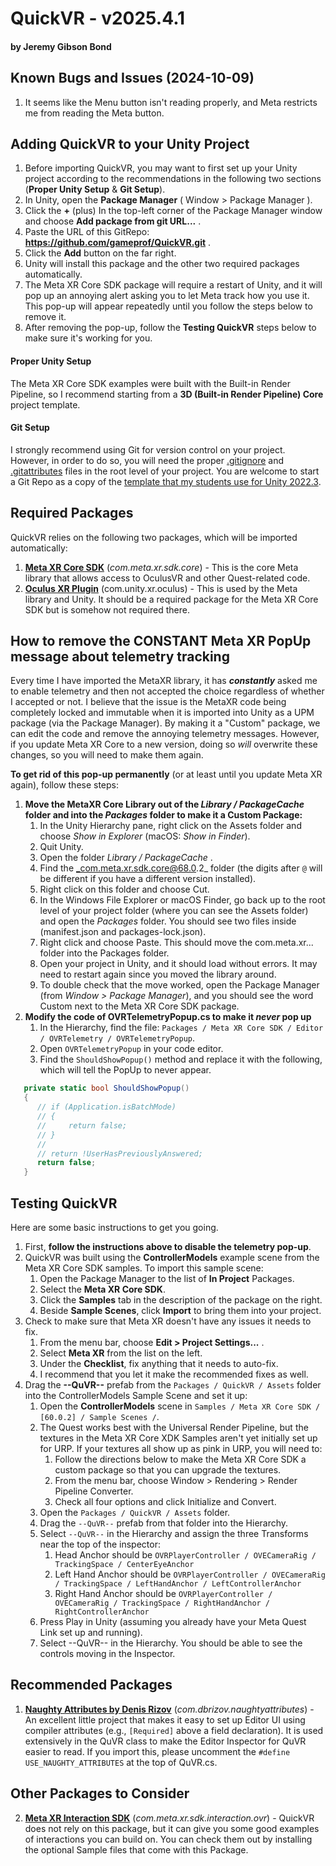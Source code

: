 # QuickVR - v2025.4.1

#### by Jeremy Gibson Bond

## Known Bugs and Issues (2024-10-09)
1. It seems like the Menu button isn't reading properly, and Meta restricts me from reading the Meta button.

## Adding QuickVR to your Unity Project
1. Before importing QuickVR, you may want to first set up your Unity project according to the recommendations in the following two sections (**Proper Unity Setup** & **Git Setup**).
2. In Unity, open the **Package Manager** ( Window > Package Manager ). 
3. Click the **+** (plus) In the top-left corner of the Package Manager window and choose **Add package from git URL...** .
4. Paste the URL of this GitRepo: **https://github.com/gameprof/QuickVR.git** .
5. Click the **Add** button on the far right.
6. Unity will install this package and the other two required packages automatically.
7. The Meta XR Core SDK package will require a restart of Unity, and it will pop up an annoying alert asking you to let Meta track how you use it. This pop-up will appear repeatedly until you follow the steps below to remove it.
8. After removing the pop-up, follow the **Testing QuickVR** steps below to make sure it's working for you.

#### Proper Unity Setup
The Meta XR Core SDK examples were built with the Built-in Render Pipeline, so I recommend starting from a **3D (Built-in Render Pipeline) Core** project template. 

#### Git Setup
I strongly recommend using Git for version control on your project. However, in order to do so, you will need the proper [.gitignore](https://github.com/MSU-mi231/Unity-3D-Template-2022.3/blob/main/.gitignore) and [.gitattributes](https://github.com/MSU-mi231/Unity-3D-Template-2022.3/blob/main/.gitattributes) files in the root level of your project. You are welcome to start a Git Repo as a copy of the [template that my students use for Unity 2022.3](https://github.com/MSU-mi231/Unity-3D-Template-2022.3).

## Required Packages
QuickVR relies on the following two packages, which will be imported automatically:
1. **[Meta XR Core SDK](https://assetstore.unity.com/packages/tools/integration/meta-xr-core-sdk-269169)** (*com.meta.xr.sdk.core*) - This is the core Meta library that allows access to OculusVR and other Quest-related code.
2. **[Oculus XR Plugin](https://docs.unity3d.com/Packages/com.unity.xr.oculus@4.2/manual/index.html)** (com.unity.xr.oculus) - This is used by the Meta library and Unity. It should be a required package for the Meta XR Core SDK but is somehow not required there.


## How to remove the CONSTANT Meta XR PopUp message about telemetry tracking
Every time I have imported the MetaXR library, it has ***constantly*** asked me to enable telemetry and then not accepted the choice regardless of whether I accepted or not. I believe that the issue is the MetaXR code being completely locked and immutable when it is imported into Unity as a UPM package (via the Package Manager). By making it a "Custom" package, we can edit the code and remove the annoying telemetry messages. However, if you update Meta XR Core to a new version, doing so _will_ overwrite these changes, so you will need to make them again.

**To get rid of this pop-up permanently** (or at least until you update Meta XR again), follow these steps:

1. **Move the MetaXR Core Library out of the _Library / PackageCache_ folder and into the _Packages_ folder to make it a Custom Package:**
   1. In the Unity Hierarchy pane, right click on the Assets folder and choose _Show in Explorer_ (macOS: _Show in Finder_).
   2. Quit Unity.
   3. Open the folder _Library / PackageCache_ .
   4. Find the _com.meta.xr.sdk.core@68.0.2_ folder (the digits after `@` will be different if you have a different version installed).
   5. Right click on this folder and choose Cut.
   6. In the Windows File Explorer or macOS Finder, go back up to the root level of your project folder (where you can see the Assets folder) and open the _Packages_ folder. You should see two files inside (manifest.json and packages-lock.json).
   7. Right click and choose Paste. This should move the com.meta.xr... folder into the Packages folder.
   8. Open your project in Unity, and it should load without errors. It may need to restart again since you moved the library around.
   9. To double check that the move worked, open the Package Manager (from _Window > Package Manager_), and you should see the word Custom next to the Meta XR Core SDK package.
2. **Modify the code of OVRTelemetryPopup.cs to make it _never_ pop up**
   1. In the Hierarchy, find the file: `Packages / Meta XR Core SDK / Editor / OVRTelemetry / OVRTelemetryPopup`.
   2. Open `OVRTelemetryPopup` in your code editor.
   3. Find the `ShouldShowPopup()` method and replace it with the following, which will tell the PopUp to never appear.
```csharp
   private static bool ShouldShowPopup()
   {
      // if (Application.isBatchMode)
      // {
      //     return false;
      // }
      //
      // return !UserHasPreviouslyAnswered;
      return false;
   }
```


## Testing QuickVR
Here are some basic instructions to get you going.
1. First, **follow the instructions above to disable the telemetry pop-up**.
2. QuickVR was built using the **ControllerModels** example scene from the Meta XR Core SDK samples. To import this sample scene:
   1. Open the Package Manager to the list of **In Project** Packages.
   2. Select the **Meta XR Core SDK**.
   3. Click the **Samples** tab in the description of the package on the right.
   4. Beside **Sample Scenes**, click **Import** to bring them into your project.
3. Check to make sure that Meta XR doesn't have any issues it needs to fix.
   1. From the menu bar, choose **Edit > Project Settings...** .
   2. Select **Meta XR** from the list on the left.
   3. Under the **Checklist**, fix anything that it needs to auto-fix.
   4. I recommend that you let it make the recommended fixes as well.
4. Drag the **--QuVR--** prefab from the `Packages / QuickVR / Assets` folder into the ControllerModels Sample Scene and set it up:
   1. Open the **ControllerModels** scene in `Samples / Meta XR Core SDK / [60.0.2] / Sample Scenes /`.
   2. The Quest works best with the Universal Render Pipeline, but the textures in the Meta XR Core XDK Samples aren't yet initially set up for URP. If your textures all show up as pink in URP, you will need to:
      1. Follow the directions below to make the Meta XR Core SDK a custom package so that you can upgrade the textures.
      2. From the menu bar, choose Window > Rendering > Render Pipeline Converter.
      3. Check all four options and click Initialize and Convert.  
   3. Open the `Packages / QuickVR / Assets` folder.
   4. Drag the `--QuVR--` prefab from that folder into the Hierarchy.
   5. Select `--QuVR--` in the Hierarchy and assign the three Transforms near the top of the inspector:
      1. Head Anchor should be `OVRPlayerController / OVECameraRig / TrackingSpace / CenterEyeAnchor`
      2. Left Hand Anchor should be `OVRPlayerController / OVECameraRig / TrackingSpace / LeftHandAnchor / LeftControllerAnchor`
      3. Right Hand Anchor should be `OVRPlayerController / OVECameraRig / TrackingSpace / RightHandAnchor / RightControllerAnchor`
   6. Press Play in Unity (assuming you already have your Meta Quest Link set up and running).
   7. Select --QuVR-- in the Hierarchy. You should be able to see the controls moving in the Inspector. 

## Recommended Packages
1. **[Naughty Attributes by Denis Rizov](https://assetstore.unity.com/packages/tools/utilities/naughtyattributes-129996)** (*com.dbrizov.naughtyattributes*) - An excellent little project that makes it easy to set up Editor UI using compiler attributes (e.g., `[Required]` above a field declaration). It is used extensively in the QuVR class to make the Editor Inspector for QuVR easier to read. If you import this, please uncomment the `#define USE_NAUGHTY_ATTRIBUTES` at the top of QuVR.cs.

## Other Packages to Consider
2. **[Meta XR Interaction SDK](https://assetstore.unity.com/packages/tools/integration/meta-xr-interaction-sdk-265014)** (*com.meta.xr.sdk.interaction.ovr*) - QuickVR does not rely on this package, but it can give you some good examples of interactions you can build on. You can check them out by installing the optional Sample files that come with this Package.

